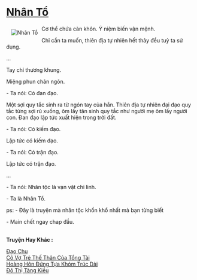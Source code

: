 <a href="https://utruyen.com/truyen/nhan-to/19347/" title="Nhân Tổ"><h1>Nhân Tổ</h1></a><div style="display:table"><img align="right" style="float: left; padding: 10px;" src="https://utruyen.com/images/story/200x260/nhan-to.jpg" alt="Nhân Tổ">Cơ thể chứa càn khôn. Ý niệm biến vận mệnh. <p></p>Chỉ cần ta muốn, thiên địa tự nhiên hết thảy đều tuỳ ta sử dụng.<p></p>...<p></p>Tay chỉ thương khung.<p></p>Miệng phun chân ngôn.<p></p>- Ta nói: Có đan đạo.<p></p>Một sợi quy tắc sinh ra từ ngón tay của hắn. Thiên địa tự nhiên đại đạo quy tắc từng sợi rủ xuống, ôm lấy tân sinh quy tắc như người mẹ ôm lấy người con. Đan đạo lập tức xuất hiện trong trời đất.<p></p>- Ta nói: Có kiếm đạo.<p></p>Lập tức có kiếm đạo.<p></p>- Ta nói: Có trận đạo.<p></p>Lập tức có trận đạo.<p></p>… <p></p>- Ta nói: Nhân tộc là vạn vật chi linh.<p></p>- Ta là Nhân Tổ.<p></p>ps: - Đây là truyện mà nhân tộc khốn khổ nhất mà bạn từng biết<p></p>- Main chết ngay chap đầu.</div><p><br><b>Truyện Hay Khác :</b></p><a href="https://utruyen.com/truyen/dao-chu/19216/" alt="Đạo Chu">Đạo Chu</a><br/><a href="https://truyenngontinhay.wordpress.com/2019/10/03/co-vo-tre-the-than-cua-tong-tai/" alt="Cô Vợ Trẻ Thế Thân Của Tổng Tài">Cô Vợ Trẻ Thế Thân Của Tổng Tài</a><br/><a href="https://github.com/quanluxury/ngontinhhot/tree/master/truyenhay/18742/" alt="Hoàng Hôn Đứng Tựa Khóm Trúc Dài">Hoàng Hôn Đứng Tựa Khóm Trúc Dài</a><br/><a href="https://github.com/quanluxury/ngontinhhot/tree/master/truyenhay/15136/" alt="Đô Thị Tàng Kiều">Đô Thị Tàng Kiều</a><br/>